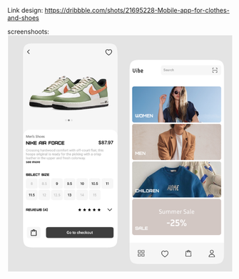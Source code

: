 Link design:
https://dribbble.com/shots/21695228-Mobile-app-for-clothes-and-shoes

screenshoots:
![Alt text](image.png)